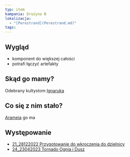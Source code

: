 ```yaml
---
typ: item
kampania: Drużyna B
lokalizacja:
  - "[Perestrand](Perestrand.md)"
tags: 
---
```


## Wygląd

- komponent do większej całości
- potrafi łączyć artefakty

## Skąd go mamy?
Odebrany kultystom [Ignaruka](../bogowie/Ignaruk.md)

## Co się z nim stało?
[Arameia](../postacie%20graczy/Arameia.md) go ma



## Występowanie
- [21_28122022 Przygotowanie do wkroczenia do dzielnicy](../sesje/21_28122022%20Przygotowanie%20do%20wkroczenia%20do%20dzielnicy.md)
- [24_23042023 Tornado Ognia i Dusz](../sesje/24_23042023%20Tornado%20Ognia%20i%20Dusz.md)
